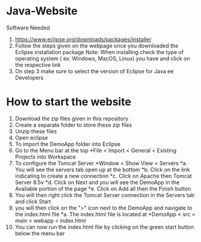 # Java-Website
Software Needed
1. https://www.eclipse.org/downloads/packages/installer
2. Follow the steps given on the webpage once you downloaded the Eclipse installation package
Note: When installing check the type of operating system ( ex: Windows, MacOS, Linux) you have and click on the respective link
3. On step 3 make sure to select the version of Eclipse for Java ee Developers
# How to start the website
1. Download the zip files given in this repository
2. Create a separate folder to store these zip files
3. Unzip these files
4. Open eclipse
5. To import the DemoApp folder into Eclipse
6. Go to the Menu bar at the top
*File < Import < General < Existing Projects into Workspace
7. To configure the Tomcat Server
*Window < Show View < Servers
*a. You will see the servers tab open up at the bottom
*b. Click on the link indicating to create a new connection
*c. Click on Apache then Tomcat Server 8.5v
*d. Click on Next and you will see the DemoApp in the Avaliable portion of the page
*e. Click on Add all then the Finish button
8. You will then right click the Tomcat Server connection in the Servers tab and click Start
9. you will then click on the ">" icon next to the DemoApp and navigate to the index.html file
*a. The index.html file is located at
*DemoApp < src < main < webapp < index.html
10. You can now run the index.html file by clicking on the green start button below the menu bar
   
